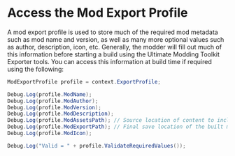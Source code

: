 ﻿Access the Mod Export Profile
=============================

A mod export profile is used to store much of the required mod metadata such as mod name and version, as well as many more optional values such as author, description, icon, etc. Generally, the modder will fill out much of this information before starting a build using the Ultimate Modding Toolkit Exporter tools. You can access this information at build time if required using the following:

```cs
ModExportProfile profile = context.ExportProfile;

Debug.Log(profile.ModName);
Debug.Log(profile.ModAuthor);
Debug.Log(profile.ModVersion);
Debug.Log(profile.ModDescription);
Debug.Log(profile.ModAssetsPath); // Source location of content to include in the mod
Debug.Log(profile.ModExportPath); // Final save location of the built mod
Debug.Log(profile.ModIcon);

Debug.Log("Valid = " + profile.ValidateRequiredValues());
```

